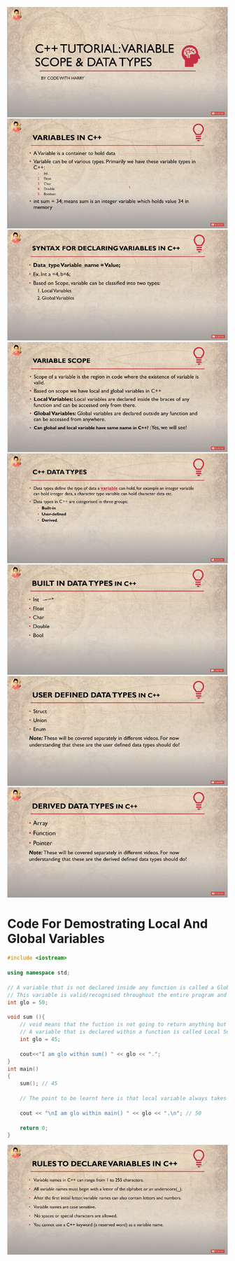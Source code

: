 ![](Img_Files/chapter4/coverPhoto.png)
![](Img_Files/chapter4/variables.png)
![](Img_Files/chapter4/syntax-for-declaring-variables.png)
![](Img_Files/chapter4/variable-scope.png)
![](Img_Files/chapter4/data-types.png)
![](Img_Files/chapter4/buit-in-datyaTypes.png)
![](Img_Files/chapter4/user-defined-dataTypes.png)
![](Img_Files/chapter4/derived-dataTypes.png)

# Code For Demostrating Local And Global Variables

```cpp
#include <iostream>

using namespace std;

// A variable that is not declared inside any function is called a Global Scope Variable.
// This variable is valid/recognised throughout the entire program and can be used within any function.
int glo = 50;

void sum (){
    // void means that the fuction is not going to return anything but void.
    // A variable that is declared within a function is called Local Scope Variable and is valid/recognised within the function only. Example Below.
    int glo = 45;

    cout<<"I am glo within sum() " << glo << ".";
}
int main()
{
    sum(); // 45

    // The point to be learnt here is that local variable always takes precedence over global variable.
    
    cout << "\nI am glo within main() " << glo << ".\n"; // 50

    return 0;
}
```

![](Img_Files/chapter4/Variable-Naming-Rules.png)